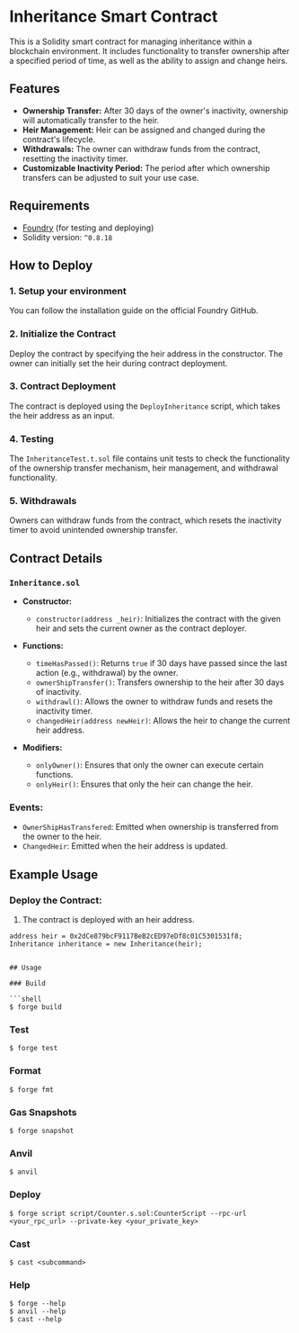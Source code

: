 # Inheritance Smart Contract

This is a Solidity smart contract for managing inheritance within a blockchain environment. It includes functionality to transfer ownership after a specified period of time, as well as the ability to assign and change heirs.

## Features

- **Ownership Transfer:** After 30 days of the owner's inactivity, ownership will automatically transfer to the heir.
- **Heir Management:** Heir can be assigned and changed during the contract's lifecycle.
- **Withdrawals:** The owner can withdraw funds from the contract, resetting the inactivity timer.
- **Customizable Inactivity Period:** The period after which ownership transfers can be adjusted to suit your use case.

## Requirements

- [Foundry](https://github.com/foundry-rs/foundry) (for testing and deploying)
- Solidity version: `^0.8.18`

## How to Deploy

### 1. Setup your environment
 You can follow the installation guide on the official Foundry GitHub.

### 2. Initialize the Contract

Deploy the contract by specifying the heir address in the constructor. The owner can initially set the heir during contract deployment.

### 3. Contract Deployment

The contract is deployed using the `DeployInheritance` script, which takes the heir address as an input.

### 4. Testing

The `InheritanceTest.t.sol` file contains unit tests to check the functionality of the ownership transfer mechanism, heir management, and withdrawal functionality.

### 5. Withdrawals

Owners can withdraw funds from the contract, which resets the inactivity timer to avoid unintended ownership transfer.

## Contract Details

### `Inheritance.sol`

- **Constructor:**
    - `constructor(address _heir)`: Initializes the contract with the given heir and sets the current owner as the contract deployer.
    
- **Functions:**
    - `timeHasPassed()`: Returns `true` if 30 days have passed since the last action (e.g., withdrawal) by the owner.
    - `ownerShipTransfer()`: Transfers ownership to the heir after 30 days of inactivity.
    - `withdrawl()`: Allows the owner to withdraw funds and resets the inactivity timer.
    - `changedHeir(address newHeir)`: Allows the heir to change the current heir address.

- **Modifiers:**
    - `onlyOwner()`: Ensures that only the owner can execute certain functions.
    - `onlyHeir()`: Ensures that only the heir can change the heir.

### Events:
- `OwnerShipHasTransfered`: Emitted when ownership is transferred from the owner to the heir.
- `ChangedHeir`: Emitted when the heir address is updated.

## Example Usage

### Deploy the Contract:

1. The contract is deployed with an heir address.

```solidity
address heir = 0x2dCe879bcF9117BeB2cED97eDf8c01C5301531f8;
Inheritance inheritance = new Inheritance(heir);


## Usage

### Build

```shell
$ forge build
```

### Test

```shell
$ forge test
```

### Format

```shell
$ forge fmt
```

### Gas Snapshots

```shell
$ forge snapshot
```

### Anvil

```shell
$ anvil
```

### Deploy

```shell
$ forge script script/Counter.s.sol:CounterScript --rpc-url <your_rpc_url> --private-key <your_private_key>
```

### Cast

```shell
$ cast <subcommand>
```

### Help

```shell
$ forge --help
$ anvil --help
$ cast --help
```
